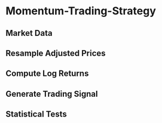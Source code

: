 # Momentum-Trading-Strategy

## Market Data
## Resample Adjusted Prices
## Compute Log Returns
## Generate Trading Signal
## Statistical Tests
